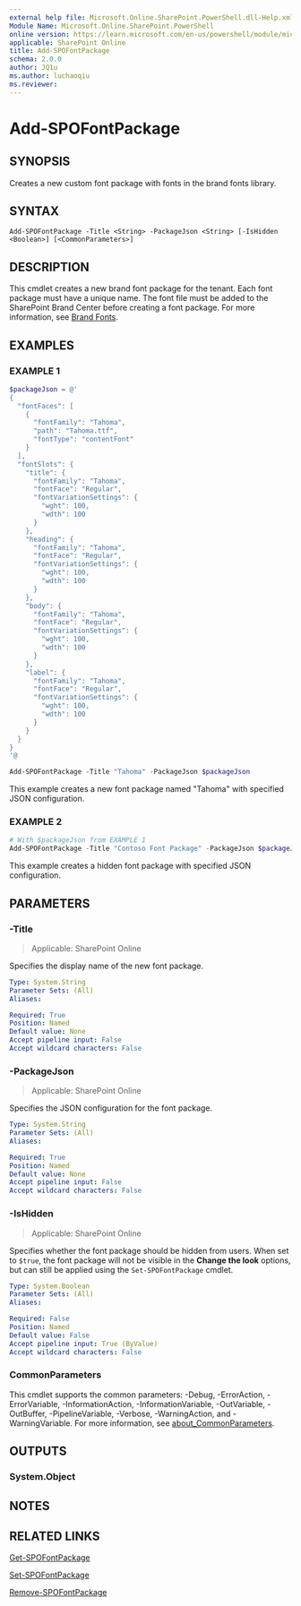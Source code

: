 ```yaml
---
external help file: Microsoft.Online.SharePoint.PowerShell.dll-Help.xml
Module Name: Microsoft.Online.SharePoint.PowerShell
online version: https://learn.microsoft.com/en-us/powershell/module/microsoft.online.sharepoint.powershell/add-spofontpackage
applicable: SharePoint Online
title: Add-SPOFontPackage
schema: 2.0.0
author: JQ1u
ms.author: luchaoqiu
ms.reviewer:
---
```


# Add-SPOFontPackage

## SYNOPSIS

Creates a new custom font package with fonts in the brand fonts library.

## SYNTAX

```
Add-SPOFontPackage -Title <String> -PackageJson <String> [-IsHidden <Boolean>] [<CommonParameters>]
```

## DESCRIPTION

This cmdlet creates a new brand font package for the tenant. Each font package must have a unique name. The font file must be added to the SharePoint Brand Center before creating a font package. For more information, see [Brand Fonts](/sharepoint/brand-fonts).

## EXAMPLES

### EXAMPLE 1

```powershell
$packageJson = @'
{
  "fontFaces": [
    {
      "fontFamily": "Tahoma",
      "path": "Tahoma.ttf",
      "fontType": "contentFont"
    }
  ],
  "fontSlots": {
    "title": {
      "fontFamily": "Tahoma",
      "fontFace": "Regular",
      "fontVariationSettings": {
        "wght": 100,
        "wdth": 100
      }
    },
    "heading": {
      "fontFamily": "Tahoma",
      "fontFace": "Regular",
      "fontVariationSettings": {
        "wght": 100,
        "wdth": 100
      }
    },
    "body": {
      "fontFamily": "Tahoma",
      "fontFace": "Regular",
      "fontVariationSettings": {
        "wght": 100,
        "wdth": 100
      }
    },
    "label": {
      "fontFamily": "Tahoma",
      "fontFace": "Regular",
      "fontVariationSettings": {
        "wght": 100,
        "wdth": 100
      }
    }
  }
}
'@

Add-SPOFontPackage -Title "Tahoma" -PackageJson $packageJson
```

This example creates a new font package named "Tahoma" with specified JSON configuration.

### EXAMPLE 2

```powershell
# With $packageJson from EXAMPLE 1
Add-SPOFontPackage -Title "Contoso Font Package" -PackageJson $packageJson -IsHidden $true
```

This example creates a hidden font package with specified JSON configuration.

## PARAMETERS

### -Title

> Applicable: SharePoint Online

Specifies the display name of the new font package.

```yaml
Type: System.String
Parameter Sets: (All)
Aliases:

Required: True
Position: Named
Default value: None
Accept pipeline input: False
Accept wildcard characters: False
```

### -PackageJson

> Applicable: SharePoint Online

Specifies the JSON configuration for the font package.

```yaml
Type: System.String
Parameter Sets: (All)
Aliases:

Required: True
Position: Named
Default value: None
Accept pipeline input: False
Accept wildcard characters: False
```

### -IsHidden

> Applicable: SharePoint Online

Specifies whether the font package should be hidden from users. When set to `$true`, the font package will not be visible in the **Change the look** options, but can still be applied using the `Set-SPOFontPackage` cmdlet.

```yaml
Type: System.Boolean
Parameter Sets: (All)
Aliases:

Required: False
Position: Named
Default value: False
Accept pipeline input: True (ByValue)
Accept wildcard characters: False
```

### CommonParameters

This cmdlet supports the common parameters: -Debug, -ErrorAction, -ErrorVariable, -InformationAction, -InformationVariable, -OutVariable, -OutBuffer, -PipelineVariable, -Verbose, -WarningAction, and -WarningVariable. For more information, see [about_CommonParameters](https://go.microsoft.com/fwlink/?LinkID=113216).

## OUTPUTS

### System.Object

## NOTES

## RELATED LINKS

[Get-SPOFontPackage](Get-SPOFontPackage.md)

[Set-SPOFontPackage](Set-SPOFontPackage.md)

[Remove-SPOFontPackage](Remove-SPOFontPackage.md)
